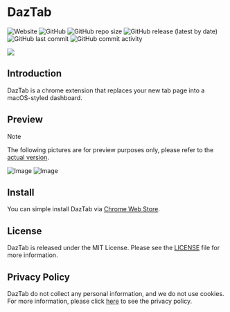 # DazTab
![Website](https://img.shields.io/website?down_message=offline&up_message=online&url=https%3A%2F%2Fdaztab.com)
![GitHub](https://img.shields.io/github/license/ZigaoWang/daztab)
![GitHub repo size](https://img.shields.io/github/repo-size/ZigaoWang/daztab)
![GitHub release (latest by date)](https://img.shields.io/github/v/release/ZigaoWang/daztab)
![GitHub last commit](https://img.shields.io/github/last-commit/ZigaoWang/daztab)
![GitHub commit activity](https://img.shields.io/github/commit-activity/w/ZigaoWang/daztab)

<img src="https://daztab.com/logo/128.png" >

## Introduction

DazTab is a chrome extension that replaces your new tab page into a macOS-styled dashboard.

## Preview
> [!NOTE]
> The following pictures are for preview purposes only, please refer to the [actual version](https://daztab.com/).

![Image](https://daztab.com/GitHub/intro1.png)
![Image](https://daztab.com/GitHub/intro2.png)

## Install

You can simple install DazTab via [Chrome Web Store](https://chrome.google.com/webstore/detail/daztab-lite/bagdffmnpgghcehadgmhcppaphpdfmbb).

## License

DazTab is released under the MIT License. Please see the [LICENSE](/LICENSE) file for more information.

## Privacy Policy

DazTab do not collect any personal information, and we do not use cookies. For more information, please click [here](https://old.daztab.com/privacy.html) to see the privacy policy.
